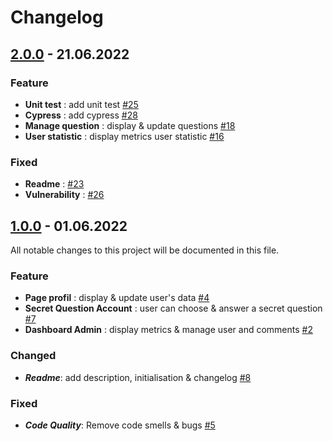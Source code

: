 # Changelog

## [2.0.0](https://github.com/PierrePocheron/Subarashii-FrontEnd/releases/tag/2.0.0) - 21.06.2022

### Feature
- **Unit test** : add unit test [#25](https://github.com/PierrePocheron/Subarashii-FrontEnd/issues/25)
- **Cypress** : add cypress [#28](https://github.com/PierrePocheron/Subarashii-FrontEnd/issues/28)
- **Manage question** : display & update questions [#18](https://github.com/PierrePocheron/Subarashii-FrontEnd/issues/18)
- **User statistic** : display metrics user statistic [#16](https://github.com/PierrePocheron/Subarashii-FrontEnd/issues/16)

### Fixed
- **Readme** : [#23](https://github.com/PierrePocheron/Subarashii-FrontEnd/issues/23)
- **Vulnerability** : [#26](https://github.com/PierrePocheron/Subarashii-FrontEnd/issues/26)

## [1.0.0](https://github.com/PierrePocheron/Subarashii-FrontEnd/releases/tag/1.0.0) - 01.06.2022
All notable changes to this project will be documented in this file.


### Feature
- **Page profil** : display & update user's data [#4](https://github.com/PierrePocheron/Subarashii-FrontEnd/issues/4)
- **Secret Question Account** : user can choose & answer a secret question [#7](https://github.com/PierrePocheron/Subarashii-FrontEnd/issues/7)
- **Dashboard Admin** : display metrics & manage user and comments [#2](https://github.com/PierrePocheron/Subarashii-FrontEnd/issues/2)

### Changed 
- ***Readme***: add description, initialisation & changelog [#8](https://github.com/PierrePocheron/Subarashii-FrontEnd/issues/8)

### Fixed
- ***Code Quality***: Remove code smells & bugs [#5](https://github.com/PierrePocheron/Subarashii-FrontEnd/issues/5)

